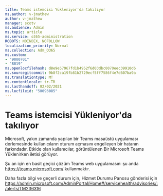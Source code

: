 ```yaml
---
title: Teams istemcisi Yükleniyor'da takılıyor
ms.author: v-jmathew
author: v-jmathew
manager: scotv
ms.audience: Admin
ms.topic: article
ms.service: o365-administration
ROBOTS: NOINDEX, NOFOLLOW
localization_priority: Normal
ms.collection: Adm_O365
ms.custom:
- "9000701"
- "8019"
ms.openlocfilehash: d8e9e57967fd1b4952f6d03dbc0070eec39910d6
ms.sourcegitcommit: 9b8f2ca19fb81b2729ecf5ff7586f4e7d607ba9a
ms.translationtype: MT
ms.contentlocale: tr-TR
ms.lasthandoff: 02/02/2021
ms.locfileid: "50093085"
---
```

# <a name="teams-client-is-stuck-on-loading"></a>Teams istemcisi Yükleniyor'da takılıyor

Microsoft, yakın zamanda yapılan bir Teams masaüstü uygulaması derlemesinde kullanıcıların oturum açmasını engelleyen bir hatanın farkındadır. Etkide olan kullanıcılar, görüntülenen Bir Microsoft Teams Yüklenirken iletisi görüyor.

Şu an için en basit geçici çözüm Teams web uygulamasını şu anda <https://teams.microsoft.com/> kullanmaktır.

Daha fazla bilgi ve geçerli durum için, Hizmet Durumu Panosu gönderisi için <https://admin.microsoft.com/AdminPortal/Home#/servicehealth/advisories/:/alerts/TM236316>
